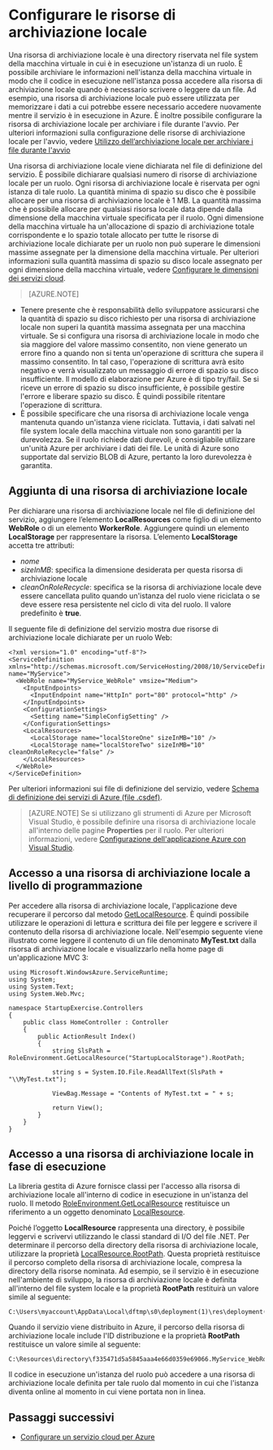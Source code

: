 <properties
pageTitle="Configurare le risorse di archiviazione locale nei servizi cloud di Azure | Microsoft Azure"
description="Informazioni sulla configurazione delle risorse di archiviazione locale nei servizi cloud di Azure"
services="cloud-services"
documentationCenter=""
authors="cristy"
manager="timlt"
editor=""/>
<tags
ms.service="cloud-services"
ms.workload="tbd"
ms.tgt_pltfrm="na"
ms.devlang="na"
ms.topic="article"
ms.date="06/11/2015"
ms.author="cristyg"/>

# Configurare le risorse di archiviazione locale

Una risorsa di archiviazione locale è una directory riservata nel file system della macchina virtuale in cui è in esecuzione un'istanza di un ruolo. È possibile archiviare le informazioni nell'istanza della macchina virtuale in modo che il codice in esecuzione nell'istanza possa accedere alla risorsa di archiviazione locale quando è necessario scrivere o leggere da un file. Ad esempio, una risorsa di archiviazione locale può essere utilizzata per memorizzare i dati a cui potrebbe essere necessario accedere nuovamente mentre il servizio è in esecuzione in Azure. È inoltre possibile configurare la risorsa di archiviazione locale per archiviare i file durante l'avvio. Per ulteriori informazioni sulla configurazione delle risorse di archiviazione locale per l'avvio, vedere [Utilizzo dell’archiviazione locale per archiviare i file durante l'avvio](https://msdn.microsoft.com/library/azure/hh974419.aspx)

Una risorsa di archiviazione locale viene dichiarata nel file di definizione del servizio. È possibile dichiarare qualsiasi numero di risorse di archiviazione locale per un ruolo. Ogni risorsa di archiviazione locale è riservata per ogni istanza di tale ruolo. La quantità minima di spazio su disco che è possibile allocare per una risorsa di archiviazione locale è 1 MB. La quantità massima che è possibile allocare per qualsiasi risorsa locale data dipende dalla dimensione della macchina virtuale specificata per il ruolo. Ogni dimensione della macchina virtuale ha un'allocazione di spazio di archiviazione totale corrispondente e lo spazio totale allocato per tutte le risorse di archiviazione locale dichiarate per un ruolo non può superare le dimensioni massime assegnate per la dimensione della macchina virtuale. Per ulteriori informazioni sulla quantità massima di spazio su disco locale assegnato per ogni dimensione della macchina virtuale, vedere [Configurare le dimensioni dei servizi cloud](https://msdn.microsoft.com/library/azure/ee814754.aspx).

> [AZURE.NOTE]
>
-   Tenere presente che è responsabilità dello sviluppatore assicurarsi che la quantità di spazio su disco richiesto per una risorsa di archiviazione locale non superi la quantità massima assegnata per una macchina virtuale. Se si configura una risorsa di archiviazione locale in modo che sia maggiore del valore massimo consentito, non viene generato un errore fino a quando non si tenta un'operazione di scrittura che supera il massimo consentito. In tal caso, l'operazione di scrittura avrà esito negativo e verrà visualizzato un messaggio di errore di spazio su disco insufficiente. Il modello di elaborazione per Azure è di tipo try/fail. Se si riceve un errore di spazio su disco insufficiente, è possibile gestire l'errore e liberare spazio su disco. È quindi possibile ritentare l'operazione di scrittura.
-   È possibile specificare che una risorsa di archiviazione locale venga mantenuta quando un'istanza viene riciclata. Tuttavia, i dati salvati nel file system locale della macchina virtuale non sono garantiti per la durevolezza. Se il ruolo richiede dati durevoli, è consigliabile utilizzare un'unità Azure per archiviare i dati dei file. Le unità di Azure sono supportate dal servizio BLOB di Azure, pertanto la loro durevolezza è garantita.  
>


## Aggiunta di una risorsa di archiviazione locale

Per dichiarare una risorsa di archiviazione locale nel file di definizione del servizio, aggiungere l’elemento **LocalResources** come figlio di un elemento **WebRole** o di un elemento **WorkerRole**. Aggiungere quindi un elemento **LocalStorage** per rappresentare la risorsa. L’elemento **LocalStorage** accetta tre attributi:

-   *nome*
-   *sizeInMB*: specifica la dimensione desiderata per questa risorsa di archiviazione locale
-   *cleanOnRoleRecycle*: specifica se la risorsa di archiviazione locale deve essere cancellata pulito quando un'istanza del ruolo viene riciclata o se deve essere resa persistente nel ciclo di vita del ruolo. Il valore predefinito è **true**.

Il seguente file di definizione del servizio mostra due risorse di archiviazione locale dichiarate per un ruolo Web:

	<?xml version="1.0" encoding="utf-8"?>
    <ServiceDefinition xmlns="http://schemas.microsoft.com/ServiceHosting/2008/10/ServiceDefinition" name="MyService">
      <WebRole name="MyService_WebRole" vmsize="Medium">
        <InputEndpoints>
          <InputEndpoint name="HttpIn" port="80" protocol="http" />
        </InputEndpoints>
        <ConfigurationSettings>
          <Setting name="SimpleConfigSetting" />
        </ConfigurationSettings>
        <LocalResources>
          <LocalStorage name="localStoreOne" sizeInMB="10" />
          <LocalStorage name="localStoreTwo" sizeInMB="10" cleanOnRoleRecycle="false" />
        </LocalResources>
      </WebRole>
    </ServiceDefinition>

Per ulteriori informazioni sui file di definizione del servizio, vedere [Schema di definizione dei servizi di Azure (file .csdef)](https://msdn.microsoft.com/library/azure/ee758711.aspx).

> [AZURE.NOTE] Se si utilizzano gli strumenti di Azure per Microsoft Visual Studio, è possibile definire una risorsa di archiviazione locale all'interno delle pagine **Properties** per il ruolo. Per ulteriori informazioni, vedere [Configurazione dell'applicazione Azure con Visual Studio](https://msdn.microsoft.com/library/ee405486.aspx).

## Accesso a una risorsa di archiviazione locale a livello di programmazione

Per accedere alla risorsa di archiviazione locale, l'applicazione deve recuperare il percorso dal metodo [GetLocalResource](https://msdn.microsoft.com/library/azure/microsoft.windowsazure.serviceruntime.roleenvironment.getlocalresource.aspx). È quindi possibile utilizzare le operazioni di lettura e scrittura dei file per leggere e scrivere il contenuto della risorsa di archiviazione locale. Nell'esempio seguente viene illustrato come leggere il contenuto di un file denominato **MyTest.txt** dalla risorsa di archiviazione locale e visualizzarlo nella home page di un'applicazione MVC 3:

    using Microsoft.WindowsAzure.ServiceRuntime;
    using System;
    using System.Text;
    using System.Web.Mvc;

    namespace StartupExercise.Controllers
    {
        public class HomeController : Controller
        {
            public ActionResult Index()
            {
                string SlsPath = RoleEnvironment.GetLocalResource("StartupLocalStorage").RootPath;

                string s = System.IO.File.ReadAllText(SlsPath + "\\MyTest.txt");

                ViewBag.Message = "Contents of MyTest.txt = " + s;

                return View();
            }
        }
    }

## Accesso a una risorsa di archiviazione locale in fase di esecuzione

La libreria gestita di Azure fornisce classi per l'accesso alla risorsa di archiviazione locale all'interno di codice in esecuzione in un'istanza del ruolo. Il metodo [RoleEnvironment.GetLocalResource](https://msdn.microsoft.com/library/microsoft.windowsazure.serviceruntime.roleenvironment.getlocalresource.aspx) restituisce un riferimento a un oggetto denominato [LocalResource](https://msdn.microsoft.com/library/microsoft.windowsazure.serviceruntime.localresource.aspx).

Poiché l’oggetto **LocalResource** rappresenta una directory, è possibile leggervi e scrivervi utilizzando le classi standard di I/O del file .NET. Per determinare il percorso della directory della risorsa di archiviazione locale, utilizzare la proprietà [LocalResource.RootPath](https://msdn.microsoft.com/library/microsoft.windowsazure.serviceruntime.localresource.rootpath.aspx). Questa proprietà restituisce il percorso completo della risorsa di archiviazione locale, compresa la directory della risorse nominata. Ad esempio, se il servizio è in esecuzione nell'ambiente di sviluppo, la risorsa di archiviazione locale è definita all'interno del file system locale e la proprietà **RootPath** restituirà un valore simile al seguente:


    C:\Users\myaccount\AppData\Local\dftmp\s0\deployment(1)\res\deployment(1).MyService.MyService_WebRole.0\directory\localStoreOne\

Quando il servizio viene distribuito in Azure, il percorso della risorsa di archiviazione locale include l'ID distribuzione e la proprietà **RootPath** restituisce un valore simile al seguente:


    C:\Resources\directory\f335471d5a5845aaa4e66d0359e69066.MyService_WebRole.localStoreOne\

Il codice in esecuzione un'istanza del ruolo può accedere a una risorsa di archiviazione locale definita per tale ruolo dal momento in cui che l'istanza diventa online al momento in cui viene portata non in linea.

## Passaggi successivi

- [Configurare un servizio cloud per Azure](https://msdn.microsoft.com/library/azure/hh124108.aspx)

<!---HONumber=AcomDC_0420_2016-->